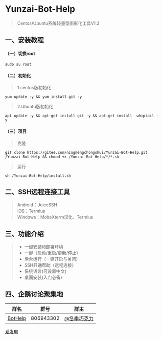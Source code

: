 # Yunzai-Bot-Help   
>Centos/Ubuntu系统轻量型图形化工具V1.2    
## 一、安装教程
#### （一）切换root
```
sudo su root      
```
#### （二）初始化
>1.centos版初始化
```
yum update -y && yum install git -y    
```
>2.Ubuntu版初始化   
```
apt update -y && apt-get install git -y && apt-get install  whiptail -y
``` 
#### （三）项目
>克隆
```
git clone https://gitee.com/ningmengchongshui/Yunzai-Bot-Help.git  /Yunzai-Bot-Help && chmod +x /Yunzai-Bot-Help/*/*.sh
```
>运行
```
sh /Yunzai-Bot-Help/install.sh
```

## 二、SSH远程连接工具    
> Android：JuiceSSH         
> IOS：Termius     
> Windows：MobaXterm汉化、Termius    

## 三、功能介绍    
> * 一键安装和部署环境     
> * 一键（启动/重启/更新/停止）   
> * 后台运行（一建开启与关闭）    
> * SSH开通帮助（远程连接）   
> * 系统语言(可设置中文)   
> * 桌面安装(入门必备)      

## 四、企鹅讨论聚集地      
群名  | 群号  |  群主 
------------- | -------------  | -------------    
| [BotHelp](https://afdian.net/a/WinterChocolates) | 806943302 | [@冬季巧克力](https://gitee.com/djqkl_znje) |  
[爱发电](https://afdian.net/a/WinterChocolates)    
